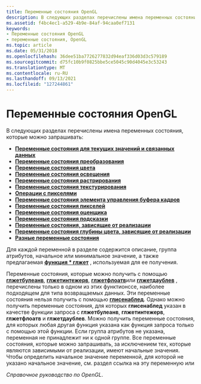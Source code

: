```yaml
---
title: Переменные состояния OpenGL
description: В следующих разделах перечислены имена переменных состояния, которые можно запросить.
ms.assetid: f4bc4ec1-a529-4b9e-84af-94caa0ef7131
keywords:
- Переменные состояния OpenGL
- переменные состояния, OpenGL
ms.topic: article
ms.date: 05/31/2018
ms.openlocfilehash: 36dee51ba7726277832d94eaf336d03d3c579189
ms.sourcegitcommit: d75fc10b9f0825bbe5ce5045c90d4045e3c53243
ms.translationtype: MT
ms.contentlocale: ru-RU
ms.lasthandoff: 09/13/2021
ms.locfileid: "127244861"
---
```

# <a name="opengl-state-variables"></a>Переменные состояния OpenGL

В следующих разделах перечислены имена переменных состояния, которые можно запрашивать:

-   [**Переменные состояния для текущих значений и связанных данных**](state-variables-for-current-values-and-associated-data.md)
-   [**Переменные состояния преобразования**](transformation-state-variables.md)
-   [**Переменные состояния цвета**](coloring-state-variables.md)
-   [**Переменные состояния освещения**](lighting-state-variables.md)
-   [**Переменные состояния растрирования**](rasterization-state-variables.md)
-   [**Переменные состояния текстурирования**](texturing-state-variables.md)
-   [**Операции с пикселями**](pixel-operations.md)
-   [**Переменные состояния элемента управления буфера кадров**](framebuffer-control-state-variables.md)
-   [**Переменные состояния пикселей**](pixel-state-variables.md)
-   [**Переменные состояния оценщика**](evaluator-state-variables.md)
-   [**Переменные состояния подсказки**](hint-state-variables.md)
-   [**Переменные состояния, зависящие от реализации**](implementation-dependent-state-variables.md)
-   [**Переменные состояния глубины цвета, зависящие от реализации**](implementation-dependent-pixel-depth-state-variables.md)
-   [**Разные переменные состояния**](miscellaneous-state-variables.md)

Для каждой переменной в разделе содержится описание, группа атрибутов, начальное или минимальное значение, а также предлагаемая [**функция \* глжет**](glgetbooleanv--glgetdoublev--glgetfloatv--glgetintegerv.md) , используемая для ее получения.

Переменные состояния, которые можно получить с помощью [**глжетбулеанв**](glgetbooleanv.md), [**глжетинтежерв**](glgetintegerv.md), [**глжетфлоатв**](glgetfloatv.md)или [**глжетдаублев**](glgetdoublev.md) , перечислены только в одном из этих функтионссе, наиболее подходящем для типа возвращаемых данных. Эти переменные состояния нельзя получить с помощью [**глисенаблед**](glisenabled.md). Однако можно получить переменные состояния, для которых **глисенаблед** указан в качестве функции запроса с **глжетбулеанв**, **глжетинтежерв**, **глжетфлоатв** и **глжетдаублев**. Можно получить переменные состояния, для которых любая другая функция указана как функция запроса только с помощью этой функции. Если группа атрибутов не указана, переменная не принадлежит ни к одной группе. Все переменные состояния, которые можно запрашивать, за исключением тех, которые являются зависимыми от реализации, имеют начальные значения. Чтобы определить начальное значение переменной, для которой не указано начальное значение, см. раздел ссылка на эту переменную или

*Справочное руководство по OpenGL*.

 

 




